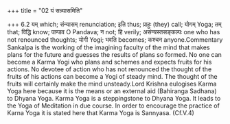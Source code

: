 +++
title = "02 यं सन्न्यासमिति"

+++
6.2 यम् which; संन्यासम् renunciation; इति thus; प्राहुः (they) call;
योगम् Yoga; तम् that; विद्धि know; पाण्डव O Pandava; न not; हि verily;
असंन्यस्तसङ्कल्पः one who has not renounced thoughts; योगी Yogi; भवति
becomes; कश्चन anyone.Commentary Sankalpa is the working of the
imagining faculty of the mind that makes plans for the future and
guesses the results of plans so formed. No one can become a Karma Yogi
who plans and schemes and expects fruits for his actions. No devotee of
action who has not renounced the thought of the fruits of his actions
can become a Yogi of steady mind. The thought of the fruits will
certainly make the mind unsteady.Lord Krishna eulogises Karma Yoga here
because it is the means or an external aid (Bahiranga Sadhana) to Dhyana
Yoga. Karma Yoga is a steppingstone to Dhyana Yoga. It leads to the Yoga
of Meditation in due course. In order to encourage the practice of Karna
Yoga it is stated here that Karma Yoga is Sannyasa. (Cf.V.4)
